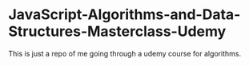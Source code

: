 # JavaScript-Algorithms-and-Data-Structures-Masterclass-Udemy
This is just a repo of me going through a udemy course for algorithms.
